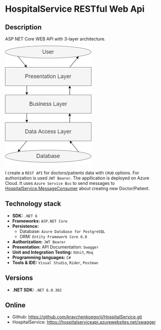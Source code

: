 # HospitalService RESTful Web Api

## Description

ASP NET Core WEB API with 3-layer architecture.

![AppSchema](/HospitalService/ArchSchema.png)

I create a `REST API` for doctors/patients data with `CRUD` options. For authorization is used `JWT Bearer`.
The appllication is deployed on Azure Cloud. 
It uses `Azure Service Bus` to send messages to [HospitalService.MessageConsumer](https://github.com/kravchenkoegorii/HospitalService.MessageConsumer.git) about creating new Doctor/Patient.

## Technology stack

- **SDK:** `.NET 6`
- **Frameworks:** `ASP.NET Core`
- **Persistence:**
    - Database: `Azure Database for PostgreSQL`
    - ORM: `Entity Framework Core 6.0`
- **Authorization:** `JWT Bearer`
- **Presentation:** API Documentation: `Swagger`
- **Unit and Integration Testing:** `XUnit`, `Moq`
- **Programming languages:** `C#`
- **Tools & IDE:** `Visual Studio`, `Rider`, `Postman`

## Versions

- **.NET SDK:** `.NET 6.0.302`

## Online

- Github: https://github.com/kravchenkoegorii/HospitalService.git
- HospitalService: https://hospitalserviceapi.azurewebsites.net/swagger
